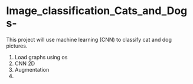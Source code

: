 # Image_classification_Cats_and_Dogs-

This project will use machine learning (CNN) to classify cat and dog pictures.

1. Load graphs using os
2. CNN 2D
3. Augmentation
4.


